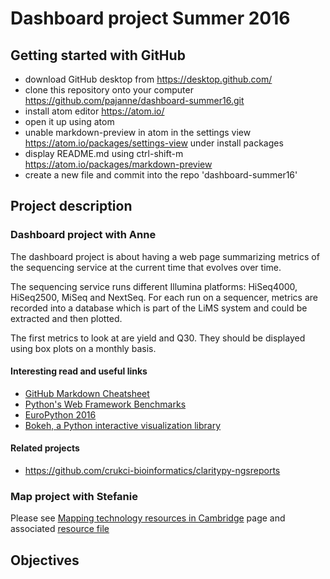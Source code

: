 # Dashboard project Summer 2016

## Getting started with GitHub
- download GitHub desktop from https://desktop.github.com/
- clone this repository onto your computer https://github.com/pajanne/dashboard-summer16.git
- install atom editor https://atom.io/
- open it up using atom
- unable markdown-preview in atom in the settings view https://atom.io/packages/settings-view under install packages
- display README.md using ctrl-shift-m https://atom.io/packages/markdown-preview
- create a new file and commit into the repo 'dashboard-summer16'

## Project description

### Dashboard project with Anne
The dashboard project is about having a web page summarizing metrics of the sequencing service at the current time that evolves over time.

The sequencing service runs different Illumina platforms: HiSeq4000, HiSeq2500, MiSeq and NextSeq. For each run on a sequencer, metrics are recorded into a database which is part of the LiMS system and could be extracted and then plotted.

The first metrics to look at are yield and Q30. They should be displayed using box plots on a monthly basis.

#### Interesting read and useful links
- [GitHub Markdown Cheatsheet](https://github.com/adam-p/markdown-here/wiki/Markdown-Cheatsheet)
- [Python's Web Framework Benchmarks](http://klen.github.io/py-frameworks-bench/)
- [EuroPython 2016](https://ep2016.europython.eu/en/)
- [Bokeh, a Python interactive visualization library](http://bokeh.pydata.org/)

#### Related projects
- https://github.com/crukci-bioinformatics/claritypy-ngsreports

### Map project with Stefanie

Please see [Mapping technology resources in Cambridge](https://github.com/pajanne/dashboard-summer16/blob/master/Mapping-locations.md) page and associated [resource file](https://github.com/pajanne/dashboard-summer16/blob/master/CUEquipmentDataGEO.csv)

## Objectives
